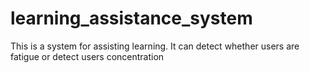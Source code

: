 # learning_assistance_system
This is a system for assisting learning. It can detect whether users are fatigue or detect users concentration
